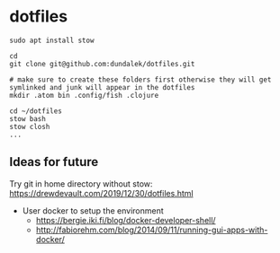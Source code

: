 # dotfiles

```
sudo apt install stow
```

```
cd
git clone git@github.com:dundalek/dotfiles.git

# make sure to create these folders first otherwise they will get symlinked and junk will appear in the dotfiles
mkdir .atom bin .config/fish .clojure

cd ~/dotfiles
stow bash
stow closh
...
```


## Ideas for future

Try git in home directory without stow:
https://drewdevault.com/2019/12/30/dotfiles.html


- User docker to setup the environment
  - https://bergie.iki.fi/blog/docker-developer-shell/
  - http://fabiorehm.com/blog/2014/09/11/running-gui-apps-with-docker/
